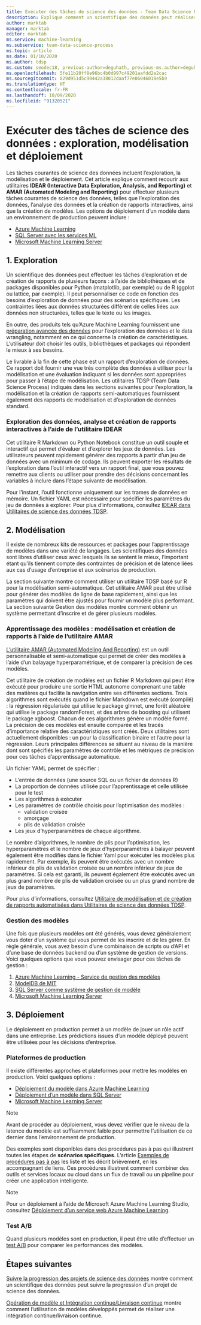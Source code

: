 ```yaml
---
title: Exécuter des tâches de science des données - Team Data Science Process
description: Explique comment un scientifique des données peut réaliser un projet de science des données de manière traçable et collaborative, avec gestion de versions.
author: marktab
manager: marktab
editor: marktab
ms.service: machine-learning
ms.subservice: team-data-science-process
ms.topic: article
ms.date: 01/10/2020
ms.author: tdsp
ms.custom: seodec18, previous-author=deguhath, previous-ms.author=deguhath
ms.openlocfilehash: 5fe11b20ff8e96bc4b0d997c49201aafdd2e2cac
ms.sourcegitcommit: 829d951d5c90442a38012daaf77e86046018e5b9
ms.translationtype: HT
ms.contentlocale: fr-FR
ms.lasthandoff: 10/09/2020
ms.locfileid: "91320521"
---
```

# <a name="execute-data-science-tasks-exploration-modeling-and-deployment"></a>Exécuter des tâches de science des données : exploration, modélisation et déploiement

Les tâches courantes de science des données incluent l’exploration, la modélisation et le déploiement. Cet article explique comment recourir aux utilitaires **IDEAR (Interactive Data Exploration, Analysis, and Reporting)** et **AMAR (Automated Modeling and Reporting)** pour effectuer plusieurs tâches courantes de science des données, telles que l’exploration des données, l’analyse des données et la création de rapports interactives, ainsi que la création de modèles. Les options de déploiement d’un modèle dans un environnement de production peuvent inclure :

- [Azure Machine Learning](../index.yml)
- [SQL Server avec les services ML](https://docs.microsoft.com/sql/advanced-analytics/r/r-services)
- [Microsoft Machine Learning Server](https://docs.microsoft.com/machine-learning-server/what-is-machine-learning-server)


## <a name="1--exploration"></a>1. <a name='DataQualityReportUtility-1'></a> Exploration 

Un scientifique des données peut effectuer les tâches d’exploration et de création de rapports de plusieurs façons : à l’aide de bibliothèques et de packages disponibles pour Python (matplotlib, par exemple) ou de R (ggplot ou lattice, par exemple). Il peut personnaliser ce code en fonction des besoins d’exploration de données pour des scénarios spécifiques. Les contraintes liées aux données structurées diffèrent de celles liées aux données non structurées, telles que le texte ou les images. 

En outre, des produits tels qu’Azure Machine Learning fournissent une [préparation avancée des données](../how-to-create-register-datasets.md) pour l’exploration des données et le data wrangling, notamment en ce qui concerne la création de caractéristiques. L’utilisateur doit choisir les outils, bibliothèques et packages qui répondent le mieux à ses besoins. 

Le livrable à la fin de cette phase est un rapport d’exploration de données. Ce rapport doit fournir une vue très complète des données à utiliser pour la modélisation et une évaluation indiquant si les données sont appropriées pour passer à l’étape de modélisation. Les utilitaires TDSP (Team Data Science Process) indiqués dans les sections suivantes pour l’exploration, la modélisation et la création de rapports semi-automatiques fournissent également des rapports de modélisation et d’exploration de données standard. 

### <a name="interactive-data-exploration-analysis-and-reporting-using-the-idear-utility"></a>Exploration des données, analyse et création de rapports interactives à l’aide de l’utilitaire IDEAR

Cet utilitaire R Markdown ou Python Notebook constitue un outil souple et interactif qui permet d’évaluer et d’explorer les jeux de données. Les utilisateurs peuvent rapidement générer des rapports à partir d’un jeu de données avec un minimum de codage. Ils peuvent exporter les résultats de l’exploration dans l’outil interactif vers un rapport final, que vous pouvez remettre aux clients ou utiliser pour prendre des décisions concernant les variables à inclure dans l’étape suivante de modélisation.

Pour l’instant, l’outil fonctionne uniquement sur les trames de données en mémoire. Un fichier YAML est nécessaire pour spécifier les paramètres du jeu de données à explorer. Pour plus d’informations, consultez [IDEAR dans Utilitaires de science des données TDSP](https://github.com/Azure/Azure-TDSP-Utilities/tree/master/DataScienceUtilities/DataReport-Utils).


## <a name="2--modeling"></a>2. <a name='ModelingUtility-2'></a> Modélisation

Il existe de nombreux kits de ressources et packages pour l’apprentissage de modèles dans une variété de langages. Les scientifiques des données sont libres d’utiliser ceux avec lesquels ils se sentent le mieux, l’important étant qu’ils tiennent compte des contraintes de précision et de latence liées aux cas d’usage d’entreprise et aux scénarios de production.

La section suivante montre comment utiliser un utilitaire TDSP basé sur R pour la modélisation semi-automatique. Cet utilitaire AMAR peut être utilisé pour générer des modèles de ligne de base rapidement, ainsi que les paramètres qui doivent être ajustés pour fournir un modèle plus performant.
La section suivante Gestion des modèles montre comment obtenir un système permettant d’inscrire et de gérer plusieurs modèles.


### <a name="model-training-modeling-and-reporting-using-the-amar-utility"></a>Apprentissage des modèles : modélisation et création de rapports à l’aide de l’utilitaire AMAR

[L’utilitaire AMAR (Automated Modeling And Reporting)](https://github.com/Azure/Azure-TDSP-Utilities/tree/master/DataScienceUtilities/Modeling) est un outil personnalisable et semi-automatique qui permet de créer des modèles à l’aide d’un balayage hyperparamétrique, et de comparer la précision de ces modèles. 

Cet utilitaire de création de modèles est un fichier R Markdown qui peut être exécuté pour produire une sortie HTML autonome comprenant une table des matières qui facilite la navigation entre ses différentes sections. Trois algorithmes sont exécutés quand le fichier Markdown est exécuté (compilé) : la régression régularisée qui utilise le package glmnet, une forêt aléatoire qui utilise le package randomForest, et des arbres de boosting qui utilisent le package xgboost. Chacun de ces algorithmes génère un modèle formé. La précision de ces modèles est ensuite comparée et les tracés d’importance relative des caractéristiques sont créés. Deux utilitaires sont actuellement disponibles : un pour la classification binaire et l’autre pour la régression. Leurs principales différences se situent au niveau de la manière dont sont spécifiés les paramètres de contrôle et les métriques de précision pour ces tâches d’apprentissage automatique. 

Un fichier YAML permet de spécifier :

- L’entrée de données (une source SQL ou un fichier de données R) 
- La proportion de données utilisée pour l’apprentissage et celle utilisée pour le test
- Les algorithmes à exécuter 
- Les paramètres de contrôle choisis pour l’optimisation des modèles :
    - validation croisée 
    - amorçage
    - plis de validation croisée
- Les jeux d’hyperparamètres de chaque algorithme. 

Le nombre d’algorithmes, le nombre de plis pour l’optimisation, les hyperparamètres et le nombre de jeux d’hyperparamètres à balayer peuvent également être modifiés dans le fichier Yaml pour exécuter les modèles plus rapidement. Par exemple, ils peuvent être exécutés avec un nombre inférieur de plis de validation croisée ou un nombre inférieur de jeux de paramètres. Si cela est garanti, ils peuvent également être exécutés avec un plus grand nombre de plis de validation croisée ou un plus grand nombre de jeux de paramètres.

Pour plus d’informations, consultez [Utilitaire de modélisation et de création de rapports automatisées dans Utilitaires de science des données TDSP](https://github.com/Azure/Azure-TDSP-Utilities/tree/master/DataScienceUtilities/Modeling).

### <a name="model-management"></a>Gestion des modèles
Une fois que plusieurs modèles ont été générés, vous devez généralement vous doter d’un système qui vous permet de les inscrire et de les gérer. En règle générale, vous avez besoin d’une combinaison de scripts ou d’API et d’une base de données backend ou d’un système de gestion de versions. Voici quelques options que vous pouvez envisager pour ces tâches de gestion :

1. [Azure Machine Learning - Service de gestion des modèles](../index.yml)
2. [ModelDB de MIT](http://modeldb.csail.mit.edu:3000/projects) 
3. [SQL Server comme système de gestion de modèle](https://blogs.technet.microsoft.com/dataplatforminsider/2016/10/17/sql-server-as-a-machine-learning-model-management-system/)
4. [Microsoft Machine Learning Server](https://docs.microsoft.com/sql/advanced-analytics/r/r-server-standalone)

## <a name="3--deployment"></a>3. <a name='Deployment-3'></a> Déploiement

Le déploiement en production permet à un modèle de jouer un rôle actif dans une entreprise. Les prédictions issues d’un modèle déployé peuvent être utilisées pour les décisions d’entreprise.

### <a name="production-platforms"></a>Plateformes de production
Il existe différentes approches et plateformes pour mettre les modèles en production. Voici quelques options :


- [Déploiement du modèle dans Azure Machine Learning](../how-to-deploy-and-where.md)
- [Déploiement d’un modèle dans SQL Server](https://docs.microsoft.com/sql/advanced-analytics/tutorials/sqldev-py6-operationalize-the-model)
- [Microsoft Machine Learning Server](https://docs.microsoft.com/sql/advanced-analytics/r/r-server-standalone)

> [!NOTE]
> Avant de procéder au déploiement, vous devez vérifier que le niveau de la latence du modèle est suffisamment faible pour permettre l’utilisation de ce dernier dans l’environnement de production.
>
>

Des exemples sont disponibles dans des procédures pas à pas qui illustrent toutes les étapes de **scénarios spécifiques**. L’article [Exemples de procédures pas à pas](walkthroughs.md) les liste et les décrit brièvement, en les accompagnant de liens. Ces procédures illustrent comment combiner des outils et services locaux ou cloud dans un flux de travail ou un pipeline pour créer une application intelligente.

> [!NOTE]
> Pour un déploiement à l’aide de Microsoft Azure Machine Learning Studio, consultez [Déploiement d’un service web Azure Machine Learning](../classic/deploy-a-machine-learning-web-service.md).
>
>

### <a name="ab-testing"></a>Test A/B
Quand plusieurs modèles sont en production, il peut être utile d’effectuer un [test A/B](https://en.wikipedia.org/wiki/A/B_testing) pour comparer les performances des modèles. 

 
## <a name="next-steps"></a>Étapes suivantes

[Suivre la progression des projets de science des données](track-progress.md) montre comment un scientifique des données peut suivre la progression d’un projet de science des données.

[Opération de modèle et Intégration continue/Livraison continue](ci-cd-flask.md) montre comment l’utilisation de modèles développés permet de réaliser une intégration continue/livraison continue.
